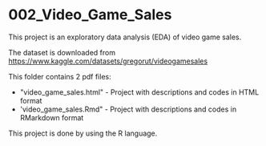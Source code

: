 # 002_Video_Game_Sales

This project is an exploratory data analysis (EDA) of video game sales.

The dataset is downloaded from <https://www.kaggle.com/datasets/gregorut/videogamesales>

This folder contains 2 pdf files:

- "video_game_sales.html" - Project with descriptions and codes in HTML format
- 'video_game_sales.Rmd" - Project with descriptions and codes in RMarkdown format

This project is done by using the R language.

